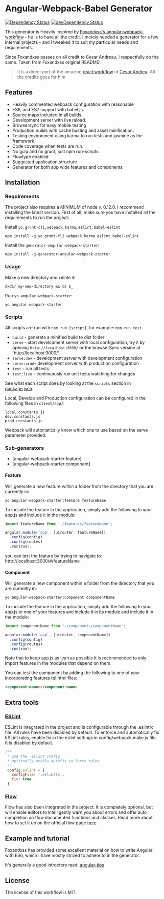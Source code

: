 # Angular-Webpack-Babel Generator

[![Dependency Status](https://david-dm.org/Foxandxss/angular-webpack-workflow/status.svg)](https://david-dm.org/Foxandxss/angular-webpack-workflow#info=dependencies) [![devDependency Status](https://david-dm.org/Foxandxss/angular-webpack-workflow/dev-status.svg)](https://david-dm.org/Foxandxss/angular-webpack-workflow#info=devDependencies)

This generator is Heavily inspired by [Foxandxss's angular-webpack-workflow](https://github.com/Foxandxss/angular-webpack-workflow) - he is to have all the credit. I merely needed a generator for a few internal projects - and I tweaked it to suit my particular needs and requirements.

Since Foxandxss passes on all credit to Cesar Andreau, I respectfully do the same.
Taken from Foxandxss original README:
> It is a direct port of the amazing [react workflow](https://github.com/cesarandreu/web-app) of [Cesar Andreu](https://github.com/cesarandreu). All the credits goes for him.


## Features

* Heavily commented webpack configuration with reasonable
* ES6, and ES7 support with babel.js.
* Source maps included in all builds.
* Development server with live reload.
* Browsersync for easy mobile testing
* Production builds with cache busting and asset minification.
* Testing environment using karma to run tests and jasmine as the framework.
* Code coverage when tests are run.
* No gulp and no grunt, just npm run-scripts.
* Flowtype enabled
* Suggested application structure
* Generator for both app wide features and components


## Installation

### Requirements
The project also requires a MINIMUM of node v. 0.12.0. I recommend installing the latest version.
First of all, make sure you have installed all the requirements to run the project:

Install ``yo``, ``grunt-cli``, ``webpack``, ``karma``, ``eslint``, ``babel-eslint``
```shell
npm install -g yo grunt-cli webpack karma eslint babel-eslint
```

Install the ``generator-angular-webpack-starter``:
```shell
npm install -g generator-angular-webpack-starter
```

### Usage
Make a new directory and ``cd``into it:
```shell
mkdir my-new-directory && cd $_
```

Run ``yo angular-webpack-starter``:
```shell
yo angular-webpack-starter
```

### Scripts

All scripts are run with `npm run [script]`, for example: `npm run test`.

* `build` - generate a minified build to dist folder
* `serve` - start development server with local configuration, try it by opening `http://localhost:8080/` or the browserSync version at `http://localhost:3000/``
* `serve:dev` - development server with development configuration
* `serve:prod`- development server with production configuration
* `test` - run all tests
* `test:live` - continuously run unit tests watching for changes

See what each script does by looking at the `scripts` section in [package.json](./package.json).

Local, Develop and Production configuration can be configured in the following files in `client/app/`:
```
local.constants.js
dev.constants.js
prod.constants.js
```
Webpack will automatically know which one to use based on the serve parameter provided.
### Sub-generators
* [angular-webpack-starter:feature]
* [angular-webpack-starter:component]

#### Feature
Will generate a new feature within a folder from the directory that you are currently in:
```shell
yo angular-webpack-starter:feature featureName
```

To include the feature in the application, simply add the following to your app.js
and include it in the module:
```javascript
import featureName from './features/featureName';

angular.module('app', [uirouter, featureName])
  .config(config)
  .config(routes)
  .run(run);
```

you can test the feature by trying to navigate to: http://localhost:3000/#/featureName

#### Component
Will generate a new component within a folder from the directory that you are currently in:
```shell
yo angular-webpack-starter:component componentName
```

To include the feature in the application, simply add the following to your app.js or one of your features and include it in its module and include it in the module:
```javascript
import componentName from './components/componentName';

angular.module('app', [uirouter, componentName])
  .config(config)
  .config(routes)
  .run(run);
```

Note that to keep app.js as lean as possible it is recommended to only import features in the modules that depend on them.

You can test the component by adding the following to one of your incorporating features tpl.html files:
```html
<component-name></component-name>
```

## Extra tools

### [ESLint](http://eslint.org/)
ESLint is integrated in the project and is configurable through the .eslintrc
file. All rules have been disabled by default.
To enforce and automatically fix ESLint rules, enable fix in the eslint settings in config/webpack.make.js file. It is disabled by default.

```javascript
/**
 * use the .eslint config
 * optionally enable autofix to force rules
 */
 config.eslint = {
   configFile: '.eslintrc',
   fix: true
 }
```

### [Flow](http://flowtype.org/)
Flow has also been integrated in the project. It is completely optional, but will enable editors to intelligently warn you about errors and offer auto completion on flow documented functions and classes. Read more about how to set it up on the official flow page [here](http://flowtype.org/)


## Example and tutorial
Foxandxss has provided some excellent material on how to write Angular with ES6, which I have mostly strived to adhere to in the generator.

It's generally a good introctory read: [angular-tips](http://angular-tips.com/blog/2015/06/using-angular-1-dot-x-with-es6-and-webpack/)

## License

The license of this workflow is MIT.
